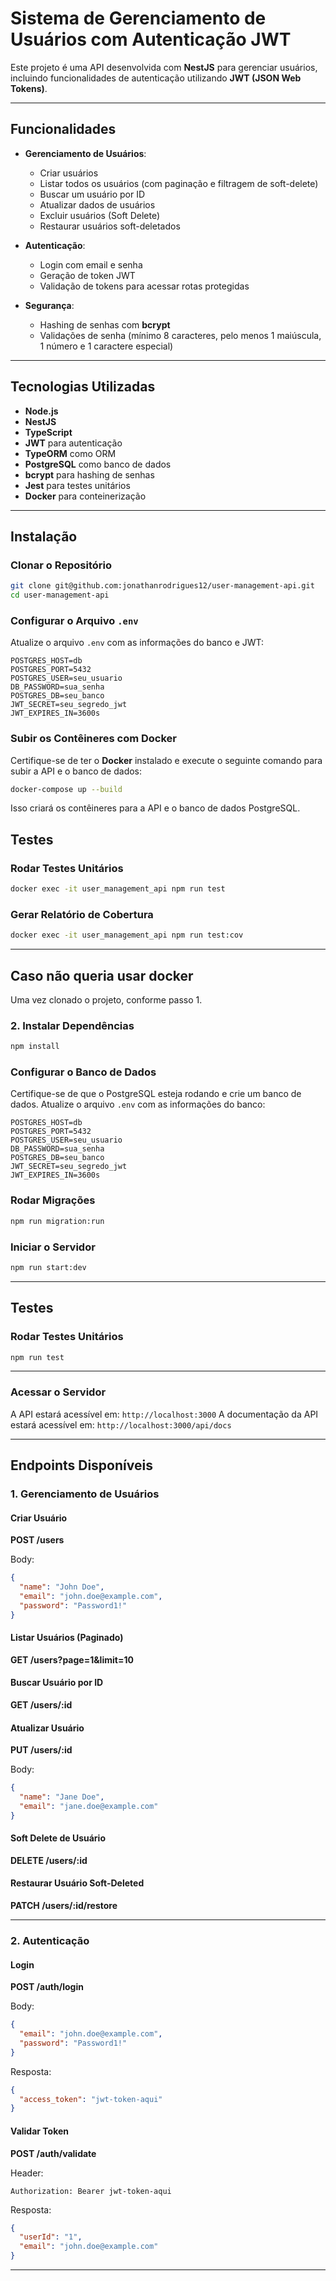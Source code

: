 # Sistema de Gerenciamento de Usuários com Autenticação JWT

Este projeto é uma API desenvolvida com **NestJS** para gerenciar usuários, incluindo funcionalidades de autenticação utilizando **JWT (JSON Web Tokens)**. 

---

## **Funcionalidades**

- **Gerenciamento de Usuários**:
  - Criar usuários
  - Listar todos os usuários (com paginação e filtragem de soft-delete)
  - Buscar um usuário por ID
  - Atualizar dados de usuários
  - Excluir usuários (Soft Delete)
  - Restaurar usuários soft-deletados

- **Autenticação**:
  - Login com email e senha
  - Geração de token JWT
  - Validação de tokens para acessar rotas protegidas

- **Segurança**:
  - Hashing de senhas com **bcrypt**
  - Validações de senha (mínimo 8 caracteres, pelo menos 1 maiúscula, 1 número e 1 caractere especial)

---

## **Tecnologias Utilizadas**

- **Node.js**
- **NestJS**
- **TypeScript**
- **JWT** para autenticação
- **TypeORM** como ORM
- **PostgreSQL** como banco de dados
- **bcrypt** para hashing de senhas
- **Jest** para testes unitários
- **Docker** para conteinerização

---

## **Instalação**

### **Clonar o Repositório**
```bash
git clone git@github.com:jonathanrodrigues12/user-management-api.git
cd user-management-api
```

### **Configurar o Arquivo `.env`**
Atualize o arquivo `.env` com as informações do banco e JWT:

```
POSTGRES_HOST=db
POSTGRES_PORT=5432
POSTGRES_USER=seu_usuario
DB_PASSWORD=sua_senha
POSTGRES_DB=seu_banco
JWT_SECRET=seu_segredo_jwt
JWT_EXPIRES_IN=3600s
```

### **Subir os Contêineres com Docker**
Certifique-se de ter o **Docker** instalado e execute o seguinte comando para subir a API e o banco de dados:

```bash
docker-compose up --build
```
Isso criará os contêineres para a API e o banco de dados PostgreSQL.


## **Testes**

### **Rodar Testes Unitários**
```bash
docker exec -it user_management_api npm run test
```

### **Gerar Relatório de Cobertura**
```bash
docker exec -it user_management_api npm run test:cov
```

---
## **Caso não queria usar docker**
 Uma vez clonado o projeto, conforme passo 1.
 ### **2. Instalar Dependências**
```bash
npm install
```
### **Configurar o Banco de Dados**
Certifique-se de que o PostgreSQL esteja rodando e crie um banco de dados. Atualize o arquivo `.env` com as informações do banco:
```
POSTGRES_HOST=db
POSTGRES_PORT=5432
POSTGRES_USER=seu_usuario
DB_PASSWORD=sua_senha
POSTGRES_DB=seu_banco
JWT_SECRET=seu_segredo_jwt
JWT_EXPIRES_IN=3600s
```

### **Rodar Migrações**
```bash
npm run migration:run
```

### **Iniciar o Servidor**
```bash
npm run start:dev
```

---

## **Testes**

### **Rodar Testes Unitários**
```bash
npm run test
```

---
 ### **Acessar o Servidor**
A API estará acessível em: `http://localhost:3000`
A documentação da API estará acessível em: `http://localhost:3000/api/docs`

---
## **Endpoints Disponíveis**

### **1. Gerenciamento de Usuários**

#### **Criar Usuário**
**POST /users**

Body:
```json
{
  "name": "John Doe",
  "email": "john.doe@example.com",
  "password": "Password1!"
}
```

#### **Listar Usuários (Paginado)**
**GET /users?page=1&limit=10**

#### **Buscar Usuário por ID**
**GET /users/:id**

#### **Atualizar Usuário**
**PUT /users/:id**

Body:
```json
{
  "name": "Jane Doe",
  "email": "jane.doe@example.com"
}
```

#### **Soft Delete de Usuário**
**DELETE /users/:id**

#### **Restaurar Usuário Soft-Deleted**
**PATCH /users/:id/restore**

---

### **2. Autenticação**

#### **Login**
**POST /auth/login**

Body:
```json
{
  "email": "john.doe@example.com",
  "password": "Password1!"
}
```

Resposta:
```json
{
  "access_token": "jwt-token-aqui"
}
```

#### **Validar Token**
**POST /auth/validate**

Header:
```
Authorization: Bearer jwt-token-aqui
```

Resposta:
```json
{
  "userId": "1",
  "email": "john.doe@example.com"
}
```
---

